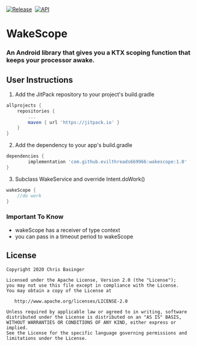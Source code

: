 [![Release](https://jitpack.io/v/evilthreads669966/wakescope.svg)](https://jitpack.io/#evilthreads669966/wakescope)&nbsp;&nbsp;[![API](https://img.shields.io/badge/API-14%2B-brightgreen.svg?style=plastic)](https://android-arsenal.com/api?level=14)
# WakeScope
### An Android library that gives you a KTX scoping function that keeps your processor awake.
## User Instructions
1. Add the JitPack repository to your project's build.gradle
```gradle
allprojects {
	repositories {
		...
		maven { url 'https://jitpack.io' }
	}
}
```
2. Add the dependency to your app's build.gradle
```gradle
dependencies {
        implementation 'com.github.evilthreads669966:wakescope:1.0'
}
```
3. Subclass WakeService and override Intent.doWork()
```kotlin
wakeScope {
    //do work
}
```
### Important To Know
- wakeScope has a receiver of type context
- you can pass in a timeout period to wakeScope
## License
```
Copyright 2020 Chris Basinger

Licensed under the Apache License, Version 2.0 (the "License");
you may not use this file except in compliance with the License.
You may obtain a copy of the License at

   http://www.apache.org/licenses/LICENSE-2.0

Unless required by applicable law or agreed to in writing, software
distributed under the License is distributed on an "AS IS" BASIS,
WITHOUT WARRANTIES OR CONDITIONS OF ANY KIND, either express or implied.
See the License for the specific language governing permissions and
limitations under the License.
```
